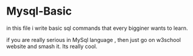 # Mysql-Basic

in this file i write basic sql commands that every bigginer wants to learn.


if you are really serious in MySql language , then just go on w3school website and smash it. Its really cool. 
